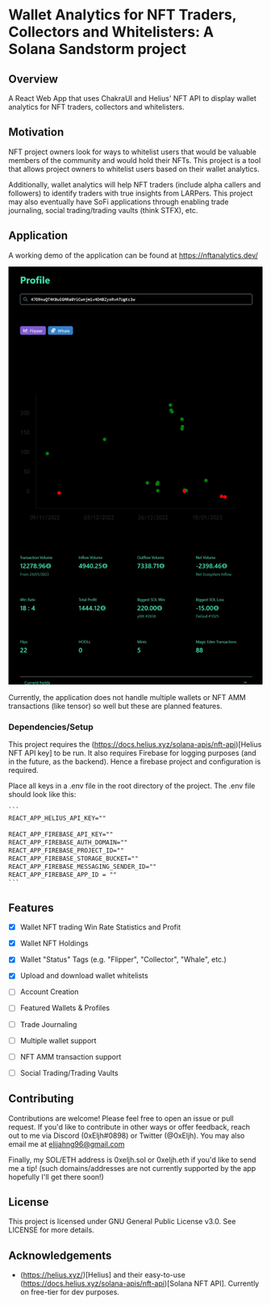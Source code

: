 # Wallet Analytics for NFT Traders, Collectors and Whitelisters: A Solana Sandstorm project

## Overview
A React Web App that uses ChakraUI and Helius' NFT API to display wallet analytics for NFT traders, collectors and whitelisters.

## Motivation
NFT project owners look for ways to whitelist users that would be valuable members of the community and would hold their NFTs. This project is a tool that allows project owners to whitelist users based on their wallet analytics.

Additionally, wallet analytics will help NFT traders (include alpha callers and followers) to identify traders with true insights from LARPers. This project may also eventually have SoFi applications through enabling trade journaling, social trading/trading vaults (think STFX), etc.

## Application

A working demo of the application can be found at https://nftanalytics.dev/

![NFT Analytics of a wallet in the /profile page](/screenshots/nftanalytics-screenshot-1.jpg)

Currently, the application does not handle multiple wallets or NFT AMM transactions (like tensor) so well but these are planned features.

### Dependencies/Setup

This project requires the (https://docs.helius.xyz/solana-apis/nft-api)[Helius NFT API key] to be run. It also requires Firebase for logging purposes (and in the future, as the backend). Hence a firebase project and configuration is required.

Place all keys in a .env file in the root directory of the project. The .env file should look like this:
    
    ```
    REACT_APP_HELIUS_API_KEY=""

    REACT_APP_FIREBASE_API_KEY=""
    REACT_APP_FIREBASE_AUTH_DOMAIN=""
    REACT_APP_FIREBASE_PROJECT_ID=""
    REACT_APP_FIREBASE_STORAGE_BUCKET=""
    REACT_APP_FIREBASE_MESSAGING_SENDER_ID=""
    REACT_APP_FIREBASE_APP_ID = ""
    ```

## Features

- [x] Wallet NFT trading Win Rate Statistics and Profit
- [x] Wallet NFT Holdings
- [x] Wallet "Status" Tags (e.g. "Flipper", "Collector", "Whale", etc.)
- [x] Upload and download wallet whitelists
- [ ] Account Creation
- [ ] Featured Wallets & Profiles
- [ ] Trade Journaling
- [ ] Multiple wallet support
- [ ] NFT AMM transaction support
- [ ] Social Trading/Trading Vaults


## Contributing

Contributions are welcome! Please feel free to open an issue or pull request. If you'd like to contribute in other ways or offer feedback, reach out to me via Discord (0xEljh#0898) or Twitter (@0xEljh). You may also email me at elijahng96@gmail.com

Finally, my SOL/ETH address is 0xeljh.sol or 0xeljh.eth if you'd like to send me a tip! (such domains/addresses are not currently supported by the app hopefully I'll get there soon!)

## License

This project is licensed under GNU General Public License v3.0. See LICENSE for more details.

## Acknowledgements

- (https://helius.xyz/)[Helius] and their easy-to-use (https://docs.helius.xyz/solana-apis/nft-api)[Solana NFT API]. Currently on free-tier for dev purposes.

